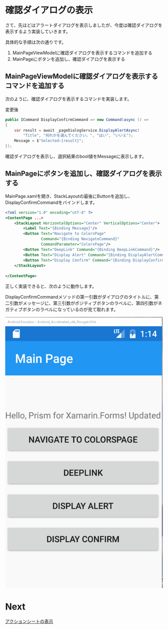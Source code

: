 # 確認ダイアログの表示

さて、先ほどはアラートダイアログを表示しましたが、今度は確認ダイアログを表示するよう実装していきます。

具体的な手順は次の通りです。

1. MainPageViewModelに確認ダイアログを表示するコマンドを追加する
2. MainPageにボタンを追加し、確認ダイアログを表示する

## MainPageViewModelに確認ダイアログを表示するコマンドを追加する

次のように、確認ダイアログを表示するコマンドを実装します。

変更後
```cs
public ICommand DisplayConfirmCommand => new Command(async () =>
{
    var result = await _pageDialogService.DisplayAlertAsync(
        "Title", "何れかを選んでください。", "はい", "いいえ");
    Message = $"Selected:{result}";
});
```

確認ダイアログを表示し、選択結果のbool値をMessageに表示します。

## MainPageにボタンを追加し、確認ダイアログを表示する  

MainPage.xamlを開き、StackLayoutの最後にButtonを追加し、DisplayConfirmCommandをバインドします。

```xml
<?xml version="1.0" encoding="utf-8" ?>
<ContentPage ...>
    <StackLayout HorizontalOptions="Center" VerticalOptions="Center">
        <Label Text="{Binding Message}"/>
        <Button Text="Navigate to ColorsPage"
                Command="{Binding NavigateCommand}"
                CommandParameter="ColorsPage"/>
        <Button Text="DeepLink" Command="{Binding DeepLinkCommand}"/>
        <Button Text="Display Alert" Command="{Binding DisplayAlertCommand}"/>
        <Button Text="Display Confirm" Command="{Binding DisplayConfirmCommand}"/>
    </StackLayout>

</ContentPage>
```

正しく実装できると、次のように動作します。

DisplayConfirmCommandメソッドの第一引数がダイアログのタイトルに、第二引数がメッセージに、第三引数がポジティブボタンのラベルに、第四引数がネガティブボタンのラベルになっているのが見て取れます。

![](assets/05-02-01.gif)

# Next

[アクションシートの表示](05-03-アクションシートの表示.md)  